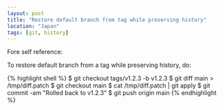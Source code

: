 ```yaml
---
layout: post
title: "Restore default branch from tag while preserving history"
location: "Japan"
tags: [git, history]
---
```


Fore self reference:

To restore default branch from a tag while preserving history, do:

{% highlight shell %}
$ git checkout tags/v1.2.3 -b v1.2.3
$ git diff main > /tmp/diff.patch
$ git checkout main
$ cat /tmp/diff.patch | git apply
$ git commit -am "Rolled back to v1.2.3"
$ git push origin main
{% endhighlight %}
